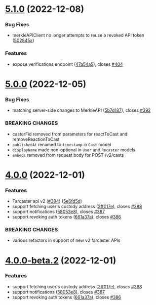 # [5.1.0](https://github.com/standard-crypto/farcaster-js/compare/v5.0.0...v5.1.0) (2022-12-08)


### Bug Fixes

* merkleAPIClient no longer attempts to reuse a revoked API token ([502845a](https://github.com/standard-crypto/farcaster-js/commit/502845a91adad951d80c28cdc369c2b6d667a603))


### Features

* expose verifications endpoint ([47a54a5](https://github.com/standard-crypto/farcaster-js/commit/47a54a55538b8723cb15aa2744f08d4c3da8ff13)), closes [#404](https://github.com/standard-crypto/farcaster-js/issues/404)

# [5.0.0](https://github.com/standard-crypto/farcaster-js/compare/v4.0.0...v5.0.0) (2022-12-05)


### Bug Fixes

* matching server-side changes to MerkleAPI ([5b7d187](https://github.com/standard-crypto/farcaster-js/commit/5b7d187775ba11b47c3a4eb909df5f25b3513f97)), closes [#392](https://github.com/standard-crypto/farcaster-js/issues/392)


### BREAKING CHANGES

* casterFid removed from parameters for reactToCast and removeReactionToCast
* `publishedAt` renamed to `timestamp` in `Cast` model
* `displayName` made non-optional in `User` and `Recaster` models
* `embeds` removed from request body for POST /v2/casts

# [4.0.0](https://github.com/standard-crypto/farcaster-js/compare/v3.0.7...v4.0.0) (2022-12-01)


### Features

* Farcaster api v2 ([#384](https://github.com/standard-crypto/farcaster-js/issues/384)) ([5e6fd5d](https://github.com/standard-crypto/farcaster-js/commit/5e6fd5d194061cdf15de24fd6ffd8ef5e393881d))
* support fetching user's custody address ([3ff017e](https://github.com/standard-crypto/farcaster-js/commit/3ff017eef3d35a8279fd6512dcff72edd8d8e684)), closes [#388](https://github.com/standard-crypto/farcaster-js/issues/388)
* support notifications ([58053e8](https://github.com/standard-crypto/farcaster-js/commit/58053e854d35699a6be76165704376bec6eb3fea)), closes [#387](https://github.com/standard-crypto/farcaster-js/issues/387)
* support revoking auth tokens ([661a37a](https://github.com/standard-crypto/farcaster-js/commit/661a37ac56393055b2f84d6090cf9ab9a5716583)), closes [#386](https://github.com/standard-crypto/farcaster-js/issues/386)


### BREAKING CHANGES

* various refactors in support of new v2 farcaster APIs

# [4.0.0-beta.2](https://github.com/standard-crypto/farcaster-js/compare/v4.0.0-beta.1...v4.0.0-beta.2) (2022-12-01)


### Features

* support fetching user's custody address ([3ff017e](https://github.com/standard-crypto/farcaster-js/commit/3ff017eef3d35a8279fd6512dcff72edd8d8e684)), closes [#388](https://github.com/standard-crypto/farcaster-js/issues/388)
* support notifications ([58053e8](https://github.com/standard-crypto/farcaster-js/commit/58053e854d35699a6be76165704376bec6eb3fea)), closes [#387](https://github.com/standard-crypto/farcaster-js/issues/387)
* support revoking auth tokens ([661a37a](https://github.com/standard-crypto/farcaster-js/commit/661a37ac56393055b2f84d6090cf9ab9a5716583)), closes [#386](https://github.com/standard-crypto/farcaster-js/issues/386)
